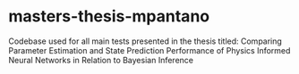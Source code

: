 # masters-thesis-mpantano
Codebase used for all main tests presented in the thesis titled: Comparing Parameter Estimation and State Prediction Performance of Physics Informed Neural Networks in Relation to Bayesian Inference
